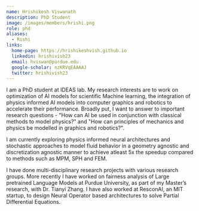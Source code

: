 ```yaml
---
name: Hrishikesh Viswanath
description: PhD Student
image: /images/members/hrishi.png
role: phd
aliases:
  - Rishi
links:
  home-page: https://hrishikeshvish.github.io
  linkedin: hrishivish23
  email: hviswan@purdue.edu
  google-scholar: nzKRVqEAAAAJ
  twitter: hrishivish23
---
```


I am a PhD student at IDEAS lab. My research interests are to work on optimization of AI models for scientific Machine learning, the integration of physics informed AI models into computer graphics and robotics to accelerate their performance. Broadly put, I want to answer to important research questions - "How can AI be used in conjunction with classical methods to model physics?" and "How can principles of mechanics and physics be modelled in graphics and robotics?".

I am currently exploring physics informed neural architectures and stochastic approaches to model fluid behavior in a geometry agnostic and discretization agnostic manner to achieve atleast 5x the speedup compared to methods such as MPM, SPH and FEM.

I have done multi-disciplinary research projects with various research groups. More recently I have worked on fairness analysis of Large pretrained Language Models at Purdue University, as part of my Master’s research, with Dr. Tianyi Zhang. I have also worked at ResconAI, an MIT startup, to design Neural Operator based architectures to solve Partial Differential Equations.